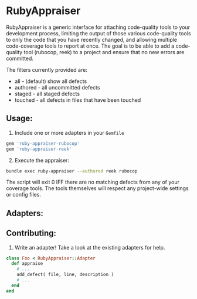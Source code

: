 RubyAppraiser
=============

RubyAppraiser is a generic interface for attaching code-quality tools to your development process, limiting the output of those various code-quality tools to only the code that you have recently changed, and allowing multiple code-coverage tools to report at once. The goal is to be able to add a code-quality tool (rubocop, reek) to a project and ensure that no new errors are committed.

The filters currently provided are:

 - all - (default) show all defects
 - authored - all uncommitted defects
 - staged - all staged defects
 - touched - all defects in files that have been touched

Usage:
------

1. Include one or more adapters in your `Gemfile`

```ruby
gem 'ruby-appraiser-rubocop'
gem 'ruby-appraiser-reek'
```

2. Execute the appraiser:

```sh
bundle exec ruby-appraiser --authored reek rubocop
```

The script will exit 0 IFF there are no matching defects from any of your coverage tools. The tools themselves will respect any project-wide settings or config files.

Adapters:
---------


Contributing:
-------------

1. Write an adapter! Take a look at the existing adapters for help.

```ruby
class Foo < RubyAppraiser::Adapter
  def appraise
    # ...
    add_defect( file, line, description )
    # ...
  end
end
```
